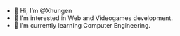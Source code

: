 - 👋 Hi, I’m @Xhungen
- 👀 I’m interested in Web and Videogames development.
- 🌱 I’m currently learning Computer Engineering.

<!---
Xhungen/Xhungen is a ✨ special ✨ repository because its `README.md` (this file) appears on your GitHub profile.
You can click the Preview link to take a look at your changes.
--->
